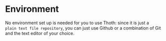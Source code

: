 # Environment

No environment set up is needed for you to use Thoth: since it is just a `plain text file repository`, you can just use Github or a combination of Git and the text editor of your choice.
